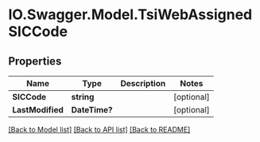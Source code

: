 # IO.Swagger.Model.TsiWebAssignedSICCode
## Properties

Name | Type | Description | Notes
------------ | ------------- | ------------- | -------------
**SICCode** | **string** |  | [optional] 
**LastModified** | **DateTime?** |  | [optional] 

[[Back to Model list]](../README.md#documentation-for-models) [[Back to API list]](../README.md#documentation-for-api-endpoints) [[Back to README]](../README.md)

